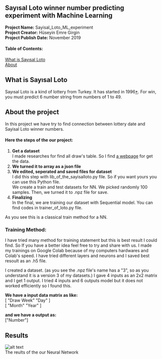 ## Sayısal Loto winner number predicting experiment with Machine Learning

**Project Name:** Sayisal_Loto_ML_experiment</br>
**Project Creator:** Hüseyin Emre Girgin</br>
**Project Publish Date:** November 2019</br>


#### Table of Contents:  
<!--ts-->
[What is Sayısal Loto](#what-is-sayısal-loto)  
[About](#about-the-project)  
<a name="headers"/>
<!--te-->

## What is Sayısal Loto
Sayısal Loto is a kind of lottery from Turkey. It has started in 1996[*](https://tr.wikipedia.org/wiki/Say%C4%B1sal_Loto). For win, you must predict 6 number string from numbers of 1 to 49.

## About the project
In this project we have try to find connection between lottery date and Sayisal Loto winner numbers.</br>
#### Here the steps of the our project:
1. **Get a dataset**</br>
   I made researches for find all draw's table. So I find [a webpage](http://lotobayisi.com/Sayisal-Butun-Veriler.aspx) for get the data.
2. **We turned it to array as a json file**</br>
3. **We edited, seperated and saved files for dataset**</br>
   I did this step with lib_of_the_sayisalloto.py file. So if you want yours you can use this Python file.</br>
   We create a train and test datasets for NN. We picked randomly 100 samples. Then, we turned it to .npz file for save.
4. **Finalizing**</br>
   In the final, we are training our dataset with Sequential model. You can find codes in trainer_of_loto.py file.
 
As you see this is a classical train method for a NN.

### Training Method:

I have tried many method for training statement but this is best result I could find. So If you have a better idea feel free to try and share with us.
I made my trainings on Google Colab because of my computers hardwares and Colab's speed. I have tried different layers and neurons and I saved best resoult as an .h5 file.

I created a dataset. (as you see the .npz file's name has a "3", so as you understand it is a version 3 of my datasets.) I gave 4 inputs as an 2x2 matrix and I get 1 output.
I tried 4 inputs and 6 outputs model but it does not worked efficiently so I found this.

**We have a input data matrix as like:**</br>
[ "Draw Week"   "Day"  ]</br>
[   "Month"     "Year" ]</br>

**and we have a output as:**</br>["Number"]

## Results

![alt text](https://github.com/heg37/Sayisal_Loto_ML_experiment/blob/master/result_table.jpg "result table")</br>
The reults of the our Neural Network


